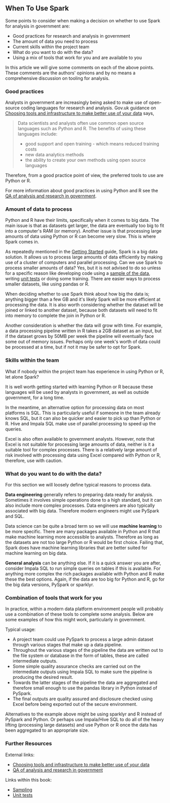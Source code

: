 ## When To Use Spark

Some points to consider when making a decision on whether to use Spark for analysis in government are:

- Good practices for research and analysis in government
- The amount of data you need to process
- Current skills within the project team
- What do you want to do with the data?
- Using a mix of tools that work for you and are available to you

In this article we will give some comments on each of the above points. These comments are the authors' opinions and by no means a comprehensive discussion on tooling for analysis. 

### Good practices

Analysts in government are increasingly being asked to make use of open-source coding languages for research and analysis. Gov.uk guidance on [Choosing tools and infrastructure to make better use of your data](https://www.gov.uk/guidance/choose-tools-and-infrastructure-to-make-better-use-of-your-data) says,

>Data scientists and analysts often use common open source languages such as Python and R. The benefits of using these languages include:
>
> - good support and open training - which means reduced training costs
> - new data analytics methods
> - the ability to create your own methods using open source languages


Therefore, from a good practice point of view, the preferred tools to use are Python or R. 

For more information about good practices in using Python and R see the [QA of analysis and research in government](https://best-practice-and-impact.github.io/qa-of-code-guidance/intro.html).

### Amount of data to process

Python and R have their limits, specifically when it comes to big data. The main issue is that as datasets get larger, the data are eventually too big to fit into a computer's RAM (or memory). Another issue is that processing large amounts of data using Python or R can become very slow. This is where Spark comes in.

As repeatedly mentioned in the [Getting Started](spark-start) guide, Spark is a big data solution. It allows us to process large amounts of data efficiently by making use of a cluster of computers and parallel processing. Can we use Spark to process smaller amounts of data? Yes, but it is not advised to do so unless for a specific reason like developing code using a [sample of the data](../spark-functions/sampling), writing [unit tests](../testing-debugging/unit-testing) or doing some training. There are easier ways to process smaller datasets, like using pandas or R. 

When deciding whether to use Spark think about how big the data is; anything bigger than a few GB and it's likely Spark will be more efficient at processing the data. It is also worth considering whether the dataset will be joined or linked to another dataset, because both datasets will need to fit into memory to complete the join in Python or R.

Another consideration is whether the data will grow with time. For example, a data processing pipeline written in R takes a 2GB dataset as an input, but if the dataset grows by 50MB per week the pipeline will eventually face some out of memory issues. Perhaps only one week's worth of data could be processed at a time, but if not it may be safer to opt for Spark.

### Skills within the team

What if nobody within the project team has experience in using Python or R, let alone Spark?

It is well worth getting started with learning Python or R because these languages will be used by analysts in government, as well as outside government, for a long time. 

In the meantime, an alternative option for processing data on most platforms is SQL. This is particularly useful if someone in the team already knows SQL, but it can also be quicker and easier to pick up than Python or R. Hive and Impala SQL make use of parallel processing to speed up the queries. 

Excel is also often available to government analysts. However, note that Excel is not suitable for processing large amounts of data, neither is it a suitable tool for complex processes. There is a relatively large amount of risk involved with processing data using Excel compared with Python or R, therefore, use with caution.

### What do you want to do with the data?

For this section we will loosely define typical reasons to process data.

**Data engineering** generally refers to preparing data ready for analysis. Sometimes it involves simple operations done to a high standard, but it can also include more complex processes. Data engineers are also typically associated with big data. Therefore modern engineers might use PySpark and SQL.

Data science can be quite a broad term so we will use **machine learning** to be more specific. There are many packages available in Python and R that make machine learning more accessible to analysts. Therefore as long as the datasets are not too large Python or R would be first choice. Failing that, Spark does have machine learning libraries that are better suited for machine learning on big data.

**General analysis** can be anything else. If it is a quick answer you are after, consider Impala SQL to run simple queries on tables if this is available. For anything more complex the rich packages available with Python and R make these the best options. Again, if the data are too big for Python and R, go for the big data versions, PySpark or sparklyr.

### Combination of tools that work for you

In practice, within a modern data platform environment people will probably use a combination of these tools to complete some analysis. Below are some examples of how this might work, particularly in government.

Typical usage:

- A project team could use PySpark to process a large admin dataset through various stages that make up a data pipeline.
- Throughout the various stages of the pipeline the data are written out to the file system or database in the form of tables, these are called intermediate outputs.
- Some simple quality assurance checks are carried out on the intermediate outputs using Impala SQL to make sure the pipeline is producing the desired result.
- Towards the latter stages of the pipeline the data are aggregated and therefore small enough to use the pandas library in Python instead of PySpark.
- The final outputs are quality assured and disclosure checked using Excel before being exported out of the secure environment.

Alternatives to the example above might be using sparklyr and R instead of PySpark and Python. Or perhaps use Impala/Hive SQL to do all of the heavy lifting (processing large datasets) and use Python or R once the data has been aggregated to an appropriate size.

### Further Resources

External links:
- [Choosing tools and infrastructure to make better use of your data](https://www.gov.uk/guidance/choose-tools-and-infrastructure-to-make-better-use-of-your-data)
- [QA of analysis and research in government](https://best-practice-and-impact.github.io/qa-of-code-guidance/intro.html)

Links within this book:
- [Sampling](../spark-functions/sampling)
- [Unit tests](../testing-debugging/unit-testing)